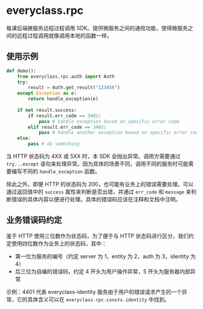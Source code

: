 # everyclass.rpc

每课后端微服务远程过程调用 SDK。提供微服务之间的通信功能，使得微服务之间的远程过程调用就像调用本地的函数一样。

## 使用示例
```python
def demo():
    from everyclass.rpc.auth import Auth
    try:
        result = Auth.get_result("123456")
    except Exception as e:
        return handle_exception(e)
    
    if not result.success:
        if result.err_code == 3401:
            pass # handle exception based on specific error code
        elif result.err_code == 3402:
            pass # handle another exception based on specific error code
    else:
        pass # do something
```

当 HTTP 状态码为 4XX 或 5XX 时，本 SDK 会抛出异常。调用方需要通过 `try...except` 语句来处理异常。因为具体的场景不同，调用不同的服务时可能需要编写不同的 `handle_exception` 函数。

除此之外，即便 HTTP 的状态码为 200，也可能有业务上的错误需要处理。可以通过返回值中的 `success` 属性来判断是否出错，并通过 `err_code` 和 `message` 来判断错误的具体内容以便进行处理。具体的错误码应该在注释和文档中注明。

## 业务错误码约定
鉴于 HTTP 使用三位数作为状态码，为了便于与 HTTP 状态码进行区分，我们约定使用四位数作为业务上的状态码，其中：
- 第一位为服务的编号（约定 server 为 1，entity 为 2，auth 为 3，identity 为 4）
- 后三位为自编的错误码，约定 4 开头为用户操作异常，5 开头为服务器内部异常

示例：4401 代表 everyclass-identity 服务由于用户的错误请求产生的一个异常，它的具体含义可以在 ``everyclass.rpc.consts.identity`` 中找到。